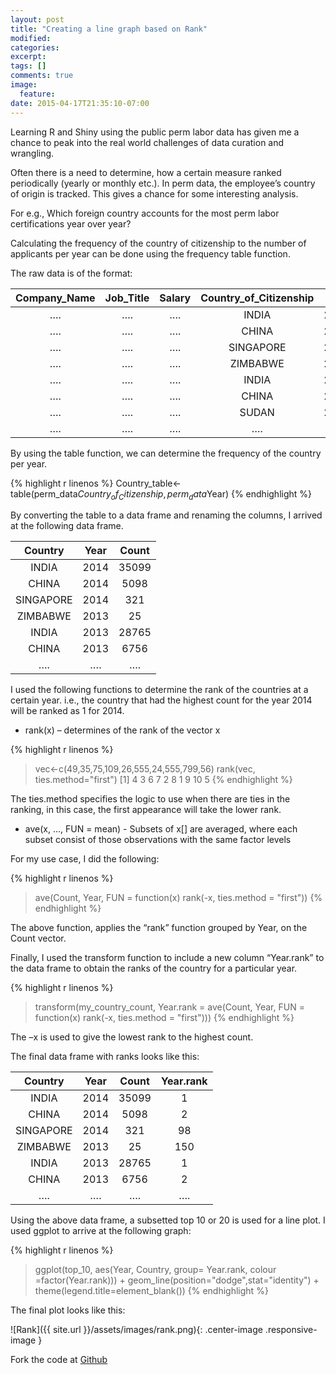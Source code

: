 ```yaml
---
layout: post
title: "Creating a line graph based on Rank"
modified:
categories: 
excerpt:
tags: []
comments: true
image:
  feature:
date: 2015-04-17T21:35:10-07:00
---
```



Learning R and Shiny using the public perm labor data has given me a chance to peak into the real world challenges of data curation and wrangling.


Often there is a need to determine, how a certain measure ranked periodically (yearly or monthly etc.). In perm data, the employee’s country of origin is tracked. This gives a chance for some interesting analysis.


For e.g., Which foreign country accounts for the most perm labor certifications year over year? 


Calculating the frequency of the country of citizenship to the number of applicants per year can be done using the frequency table function.


The raw data is of the format:

|Company_Name|Job_Title|Salary|Country_of_Citizenship|Year|
|:--------:|:------:|:-----:|:------------:|:-----:|
|….|….|….|INDIA|2014|
|….|….|….|CHINA|2014|
|….|….|….|SINGAPORE|2014|
|….|….|….|ZIMBABWE|2013|
|….|….|….|INDIA|2013|
|….|….|….|CHINA|2013|
|….|….|….|SUDAN|2012|
|….|….|….|….|….|

By using the table function, we can determine the frequency of the country per year.

{% highlight r linenos %}
Country_table<- table(perm_data$Country_of_Citizenship, perm_data$Year)
{% endhighlight %}

By converting the table to a data frame and renaming the columns, I arrived at the following data frame.

|Country|Year|Count|
|:--------:|:------:|:-----:|
|INDIA|2014|35099|
|CHINA|2014|5098|
|SINGAPORE|2014|321|
|ZIMBABWE|2013|25|
|INDIA|2013|28765|
|CHINA|2013|6756|
|….|….|….|


I used the following functions to determine the rank of the countries at a certain year. i.e., the country that had the highest count for the year 2014 will be ranked as 1 for 2014.

* rank(x) – determines of the rank of the vector x

{% highlight r linenos %}
> vec<-c(49,35,75,109,26,555,24,555,799,56)
> rank(vec, ties.method="first")
[1]  4  3  6  7  2  8  1  9 10  5
{% endhighlight %}

The ties.method specifies the logic to use when there are ties in the ranking, in this case, the first appearance will take the lower rank.

* ave(x, ..., FUN = mean)  - Subsets of x[] are averaged, where each subset consist of those observations with the same factor levels


For my use case, I did the following:

{% highlight r linenos %}
> ave(Count, Year, FUN = function(x) rank(-x, ties.method = "first"))
{% endhighlight %}

The above function, applies the “rank” function grouped by Year, on the Count vector.


Finally, I used the transform function to include a new column “Year.rank” to the data frame to obtain the ranks of the country for a particular year. 

{% highlight r linenos %}
> transform(my_country_count, 
                Year.rank = ave(Count, Year, 
                        FUN = function(x) rank(-x, ties.method = "first")))
{% endhighlight %}

The –x is used to give the lowest rank to the highest count.
<br>

The final data frame with ranks looks like this:

|Country|Year|Count|Year.rank
|:--------:|:------:|:-----:|:-------:|
|INDIA|2014|35099|1|
|CHINA|2014|5098|2|
|SINGAPORE|2014|321|98|
|ZIMBABWE|2013|25|150|
|INDIA|2013|28765|1|
|CHINA|2013|6756|2|
|….|….|….|….|


Using the above data frame, a subsetted top 10 or 20 is used for a line plot. I used ggplot to arrive at the following graph:

{% highlight r linenos %}
> ggplot(top_10, aes(Year, Country, group= Year.rank, colour =factor(Year.rank))) + 
  geom_line(position="dodge",stat="identity") + theme(legend.title=element_blank())
{% endhighlight %}


The final plot looks like this:


![Rank]({{ site.url }}/assets/images/rank.png){: .center-image .responsive-image }



Fork the code at [Github](https://github.com/shyamalapriya/shiny-jobsvisualization/tree/master/perm)

